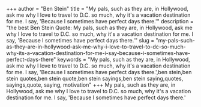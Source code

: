 +++
author = "Ben Stein"
title = "My pals, such as they are, in Hollywood, ask me why I love to travel to D.C. so much, why it's a vacation destination for me. I say, 'Because I sometimes have perfect days there.'"
description = "the best Ben Stein Quote: My pals, such as they are, in Hollywood, ask me why I love to travel to D.C. so much, why it's a vacation destination for me. I say, 'Because I sometimes have perfect days there.'"
slug = "my-pals-such-as-they-are-in-hollywood-ask-me-why-i-love-to-travel-to-dc-so-much-why-its-a-vacation-destination-for-me-i-say-because-i-sometimes-have-perfect-days-there"
keywords = "My pals, such as they are, in Hollywood, ask me why I love to travel to D.C. so much, why it's a vacation destination for me. I say, 'Because I sometimes have perfect days there.',ben stein,ben stein quotes,ben stein quote,ben stein sayings,ben stein saying,quotes, sayings,quote, saying, motivation"
+++
My pals, such as they are, in Hollywood, ask me why I love to travel to D.C. so much, why it's a vacation destination for me. I say, 'Because I sometimes have perfect days there.'
